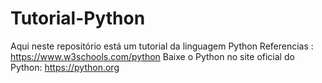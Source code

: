 # Tutorial-Python
Aqui neste repositório está um tutorial da linguagem Python
Referencias : https://www.w3schools.com/python
Baixe o Python no site oficial do Python: https://python.org
